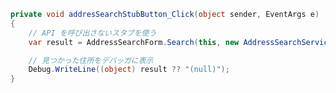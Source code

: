 ```csharp
private void addresSearchStubButton_Click(object sender, EventArgs e)
{
    // API を呼び出さないスタブを使う
    var result = AddressSearchForm.Search(this, new AddressSearchServiceStub());

    // 見つかった住所をデバッガに表示
    Debug.WriteLine((object) result ?? "(null)");
}
```
<!-- .element: style="font-size: 40%;" -->
